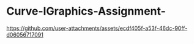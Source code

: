 # Curve-IGraphics-Assignment-

https://github.com/user-attachments/assets/ecdf405f-a53f-46dc-90ff-d06056717091
